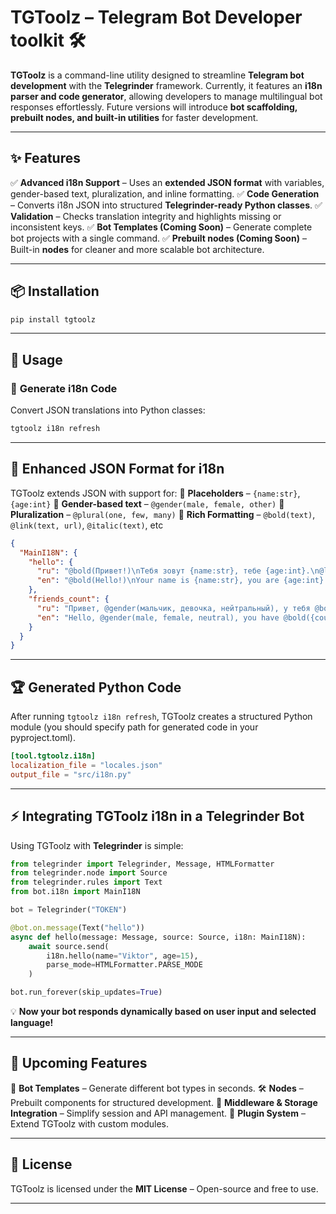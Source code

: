 # **TGToolz – Telegram Bot Developer toolkit 🛠️**

**TGToolz** is a command-line utility designed to streamline **Telegram bot development** with the **Telegrinder** framework. Currently, it features an **i18n parser and code generator**, allowing developers to manage multilingual bot responses effortlessly. Future versions will introduce **bot scaffolding, prebuilt nodes, and built-in utilities** for faster development.

---

## ✨ **Features**

✅ **Advanced i18n Support** – Uses an **extended JSON format** with variables, gender-based text, pluralization, and inline formatting.
✅ **Code Generation** – Converts i18n JSON into structured **Telegrinder-ready Python classes**.
✅ **Validation** – Checks translation integrity and highlights missing or inconsistent keys.
✅ **Bot Templates (Coming Soon)** – Generate complete bot projects with a single command.
✅ **Prebuilt nodes (Coming Soon)** – Built-in **nodes** for cleaner and more scalable bot architecture.

---

## 📦 **Installation**

```sh
pip install tgtoolz
```

---

## 🚀 **Usage**

### 🔧 **Generate i18n Code**

Convert JSON translations into Python classes:
```sh
tgtoolz i18n refresh
```
---

## 📜 **Enhanced JSON Format for i18n**

TGToolz extends JSON with support for:
🔹 **Placeholders** – `{name:str}`, `{age:int}`
🔹 **Gender-based text** – `@gender(male, female, other)`
🔹 **Pluralization** – `@plural(one, few, many)`
🔹 **Rich Formatting** – `@bold(text)`, `@link(text, url)`, `@italic(text)`, etc

```json
{
  "MainI18N": {
    "hello": {
      "ru": "@bold(Привет!)\nТебя зовут {name:str}, тебе {age:int}.\n@link(Мои ресурсы, http://telegram.com).",
      "en": "@bold(Hello!)\nYour name is {name:str}, you are {age:int}.\n@link(My resources, http://telegram.com)"
    },
    "friends_count": {
      "ru": "Привет, @gender(мальчик, девочка, нейтральный), у тебя @bold({count:int}) @plural(друг, друга, друзей).",
      "en": "Hello, @gender(male, female, neutral), you have @bold({count:int}) @plural(friend, friends)."
    }
  }
}
```

---

## 🏆 **Generated Python Code**

After running `tgtoolz i18n refresh`, TGToolz creates a structured Python module (you should specify path for generated code in your pyproject.toml).

```toml
[tool.tgtoolz.i18n]
localization_file = "locales.json"
output_file = "src/i18n.py"
```

---

## ⚡ **Integrating TGToolz i18n in a Telegrinder Bot**

Using TGToolz with **Telegrinder** is simple:

```python
from telegrinder import Telegrinder, Message, HTMLFormatter
from telegrinder.node import Source
from telegrinder.rules import Text
from bot.i18n import MainI18N

bot = Telegrinder("TOKEN")

@bot.on.message(Text("hello"))
async def hello(message: Message, source: Source, i18n: MainI18N):
    await source.send(
        i18n.hello(name="Viktor", age=15),
        parse_mode=HTMLFormatter.PARSE_MODE
    )

bot.run_forever(skip_updates=True)
```
💡 **Now your bot responds dynamically based on user input and selected language!**

---

## 🔮 **Upcoming Features**

🚀 **Bot Templates** – Generate different bot types in seconds.
🛠 **Nodes** – Prebuilt components for structured development.
💾 **Middleware & Storage Integration** – Simplify session and API management.
🔌 **Plugin System** – Extend TGToolz with custom modules.

---

## 📜 **License**

TGToolz is licensed under the **MIT License** – Open-source and free to use.

---
